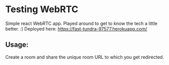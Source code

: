 # Testing WebRTC

Simple react WebRTC app. Played around to get to know the tech a little better. :)                                                            Deployed here: https://fast-tundra-97577.herokuapp.com/

## Usage:
Create a room and share the unique room URL to which you get redirected.
